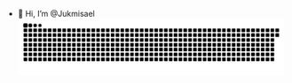 - 👋 Hi, I’m @Jukmisael
![Snake animation](https://github.com/Jukmisael/Jukmisael/blob/output/github-contribution-grid-snake.svg)
